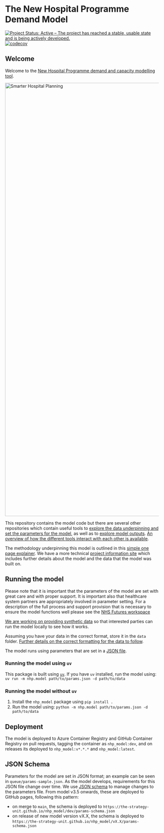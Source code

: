 # The New Hospital Programme Demand Model

<!-- badges: start -->

[![Project Status: Active – The project has reached a stable, usable
state and is being actively
developed.](https://www.repostatus.org/badges/latest/active.svg)](https://www.repostatus.org/#active) [![codecov](https://codecov.io/gh/The-Strategy-Unit/nhp_model/branch/main/graph/badge.svg?token=uGmRhc1n9C)](https://codecov.io/gh/The-Strategy-Unit/nhp_model)

<!-- badges: end -->

## Welcome

Welcome to the [New Hospital Programme demand and capacity modelling tool](https://www.strategyunitwm.nhs.uk/new-hospital-programme-demand-model). 

<img width="2000" height="1414" alt="Smarter Hospital Planning" src="https://www.strategyunitwm.nhs.uk/sites/default/files/styles/banner/public/Nationally%20consistent%20approach.png"/>

This repository contains the model code but there are several other repositories which contain useful tools to [explore the data underpinning and set the parameters for the model](https://github.com/The-Strategy-Unit/nhp_inputs), as well as to [explore model outputs](https://github.com/The-Strategy-Unit/nhp_outputs). [An overview of how the different tools interact with each other is available](https://connect.strategyunitwm.nhs.uk/nhp/project_information/project_plan_and_summary/components-overview.html).

The methodology underpinning this model is outlined in this [simple one page explainer](https://connect.strategyunitwm.nhs.uk/nhp_model_explainer/). We have a more technical [project information site](https://connect.strategyunitwm.nhs.uk/nhp/project_information/) which includes further details about the model and the data that the model was built on.

## Running the model

Please note that it is important that the parameters of the model are set with great care and with proper support. It is important also that healthcare system partners are appropriately involved in parameter setting. For a description of the full process and support provision that is necessary to ensure the model functions well please see the [NHS Futures workspace](https://future.nhs.uk/NewHospitalProgrammeDigital/browseFolder?fid=53572528&done=OBJChangesSaved) 

[We are working on providing synthetic data](https://github.com/The-Strategy-Unit/nhp_model/issues/347) so that interested parties can run the model locally to see how it works.

Assuming you have your data in the correct format, store it in the `data` folder. [Further details on the correct formatting for the data to follow](https://github.com/The-Strategy-Unit/nhp_model/issues/419).

The model runs using parameters that are set in a [JSON file](#json-schema).

### Running the model using `uv`

This package is built using [`uv`](https://docs.astral.sh/uv/). If you have `uv` installed, run the model using: `uv run -m nhp.model path/to/params.json -d path/to/data`

### Running the model without `uv`

1. Install the `nhp_model` package using `pip install .`
1. Run the model using: `python -m nhp.model path/to/params.json -d path/to/data`

## Deployment

The model is deployed to Azure Container Registry and GitHub Container Registry on pull requests, tagging the container as `nhp_model:dev`, and on releases its deployed to `nhp_model:v*.*.*` and `nhp_model:latest`.

## JSON Schema

Parameters for the model are set in JSON format; an example can be seen in `queue/params-sample.json`. As the model develops, requirements for this JSON file change over time. We use [JSON schema](https://json-schema.org/understanding-json-schema/about) to manage changes to the parameters file. From model v3.5 onwards, these are deployed to GitHub pages, following this pattern:
- on merge to `main`, the schema is deployed to `https://the-strategy-unit.github.io/nhp_model/dev/params-schema.json`
- on release of new model version vX.X, the schema is deployed to `https://the-strategy-unit.github.io/nhp_model/vX.X/params-schema.json`
